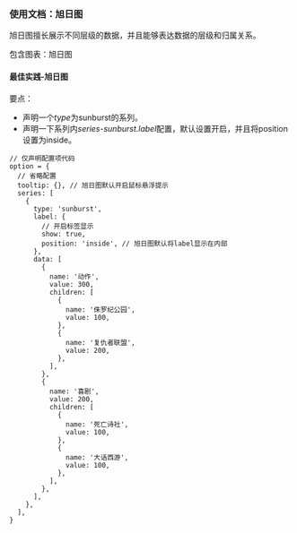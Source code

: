 ### 使用文档：旭日图

旭日图擅长展示不同层级的数据，并且能够表达数据的层级和归属关系。

包含图表：旭日图

#### 最佳实践-旭日图
要点：
- 声明一个*type*为sunburst的系列。
- 声明一下系列内*series-sunburst.label*配置，默认设置开启，并且将position设置为inside。

```render
// 仅声明配置项代码
option = {
  // 省略配置
  tooltip: {}, // 旭日图默认开启鼠标悬浮提示
  series: [
    {
      type: 'sunburst',
      label: {
        // 开启标签显示
        show: true,
        position: 'inside', // 旭日图默认将label显示在内部
      },
      data: [
        {
          name: '动作',
          value: 300,
          children: [
            {
              name: '侏罗纪公园',
              value: 100,
            },
            {
              name: '复仇者联盟',
              value: 200,
            },
          ],
        },
        {
          name: '喜剧',
          value: 200,
          children: [
            {
              name: '死亡诗社',
              value: 100,
            },
            {
              name: '大话西游',
              value: 100,
            },
          ],
        },
      ],
    },
  ],
}
```